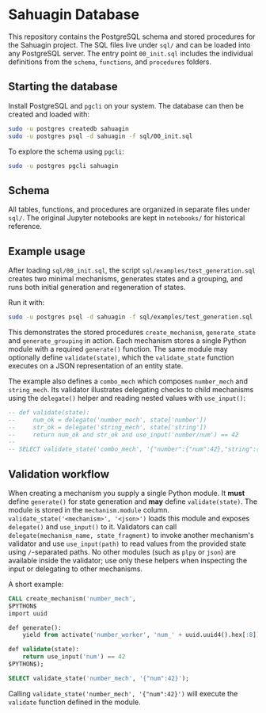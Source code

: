 # Sahuagin Database

This repository contains the PostgreSQL schema and stored procedures for the Sahuagin project. The SQL files live under `sql/` and can be loaded into any PostgreSQL server. The entry point `00_init.sql` includes the individual definitions from the `schema`, `functions`, and `procedures` folders.

## Starting the database

Install PostgreSQL and `pgcli` on your system. The database can then be created
and loaded with:

```bash
sudo -u postgres createdb sahuagin
sudo -u postgres psql -d sahuagin -f sql/00_init.sql
```

To explore the schema using `pgcli`:

```bash
sudo -u postgres pgcli sahuagin
```

## Schema

All tables, functions, and procedures are organized in separate files under `sql/`. The original Jupyter notebooks are kept in `notebooks/` for historical reference.

## Example usage

After loading `sql/00_init.sql`, the script `sql/examples/test_generation.sql`
creates two minimal mechanisms, generates states and a grouping, and runs both
initial generation and regeneration of states.

Run it with:

```bash
sudo -u postgres psql -d sahuagin -f sql/examples/test_generation.sql
```

This demonstrates the stored procedures `create_mechanism`, `generate_state`
and `generate_grouping` in action. Each mechanism stores a single Python module
with a required `generate()` function. The same module may optionally define
`validate(state)`, which the `validate_state` function executes on a JSON
representation of an entity state.

The example also defines a `combo_mech` which composes `number_mech` and
`string_mech`. Its validator illustrates delegating checks to child
mechanisms using the `delegate()` helper and reading nested values with
`use_input()`:

```sql
-- def validate(state):
--     num_ok = delegate('number_mech', state['number'])
--     str_ok = delegate('string_mech', state['string'])
--     return num_ok and str_ok and use_input('number/num') == 42
--
-- SELECT validate_state('combo_mech', '{"number":{"num":42},"string":{"msg":"hello"}}');
```

## Validation workflow

When creating a mechanism you supply a single Python module. It **must**
define `generate()` for state generation and **may** define `validate(state)`.
The module is stored in the `mechanism.module` column. `validate_state('<mechanism>', '<json>')` loads this module and exposes
`delegate()` and `use_input()` to it. Validators can call
`delegate(mechanism_name, state_fragment)` to invoke another mechanism's
validator and use `use_input(path)` to read values from the provided state
using `/`-separated paths.
No other modules (such as `plpy` or `json`) are available inside the
validator; use only these helpers when inspecting the input or delegating to
other mechanisms.

A short example:

```sql
CALL create_mechanism('number_mech',
$PYTHON$
import uuid

def generate():
    yield from activate('number_worker', 'num_' + uuid.uuid4().hex[:8])

def validate(state):
    return use_input('num') == 42
$PYTHON$);

SELECT validate_state('number_mech', '{"num":42}');
```

Calling `validate_state('number_mech', '{"num":42}')` will execute the
`validate` function defined in the module.
